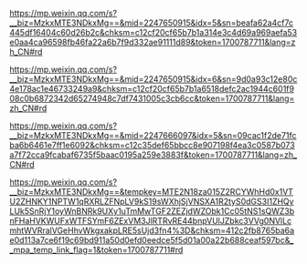 https://mp.weixin.qq.com/s?__biz=MzkxMTE3NDkxMg==&mid=2247650915&idx=5&sn=beafa62a4cf7c445df16404c60d26b2c&chksm=c12cf20cf65b7b1a314e3c4d69a969aefa53e0aa4ca96598fb46fa22a6b7f9d332ae91111d89&token=1700787711&lang=zh_CN#rd

https://mp.weixin.qq.com/s?__biz=MzkxMTE3NDkxMg==&mid=2247650915&idx=6&sn=9d0a93c12e80c4e178ac1e46733249a9&chksm=c12cf20cf65b7b1a6518defc2ac1944c601f908c0b6872342d65274948c7df7431005c3cb6cc&token=1700787711&lang=zh_CN#rd

https://mp.weixin.qq.com/s?__biz=MzkxMTE3NDkxMg==&mid=2247666097&idx=5&sn=09cac1f2de71fcba6b6461e7ff1e6092&chksm=c12c35def65bbcc8e907198f4ea3c0587b073a7f72cca9fcabaf6735f5baac0195a259e3883f&token=1700787711&lang=zh_CN#rd

https://mp.weixin.qq.com/s?__biz=MzkxMTE3NDkxMg==&tempkey=MTE2N18za015Z2RCYWhHd0x1VTU2ZHNKY1NPTW1qRXRLZFNpLV9kS19sWXhjSjVNSXA1R2tyS0dGS3I1ZHQyLUk5SnRjY1oyWnBNRk9UXy1uTmMwTGF2ZEZjdWZObk1Cc05tNS1sQWZ3bnFHaHVKWUFxWTFSYmF6ZExVM3JlRTRvRE44bnpVUlJZbkc3VVg0NVlLcmhtWVRralVGeHhvWkgxakpLRE5sUjd3fn4%3D&chksm=412c2fb8765ba6ae0d113a7ce6f19c69bd911a50d0efd0eedce5f5d01a00a22b688ceaf597bc&__mpa_temp_link_flag=1&token=1700787711#rd

